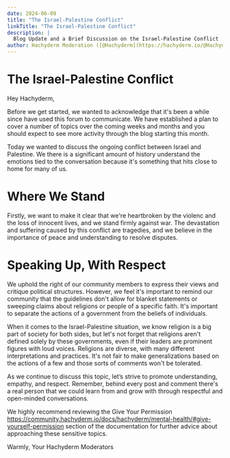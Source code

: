 ```yaml
---
date: 2024-06-09
title: "The Israel-Palestine Conflict"
linkTitle: "The Israel-Palestine Conflict"
description: |
  Blog Update and a Brief Discussion on the Israel-Palestine Conflict
author: Hachyderm Moderation ([@Hachyderm](https://hachyderm.io/@Hachyderm))
---
```

 
# The Israel-Palestine Conflict

Hey Hachyderm,

Before we get started, we wanted to acknowledge that it's been a while since have used this forum to communicate. We have established a plan to cover a number of topics over the coming weeks
and months and you should expect to see more activity through the blog starting this month.

Today we wanted to discuss the ongoing conflict between Israel and Palestine. We there is a significant amount of history understand  the emotions tied to the conversation because it's something that
hits close to home for many of us.

# Where We Stand

Firstly, we want to make it clear that we're heartbroken by the violenc and the loss of innocent lives, and we stand firmly against war. The devastation and suffering caused by this conflict are tragedies,
and we believe in the importance of peace and understanding to resolve disputes.

# Speaking Up, With Respect
We uphold the right of our community members to express their views and critique political structures. However, we feel it's important to remind our community that the guidelines don't allow for blanket
statements or sweeping claims about religions or people of a specific faith. It's important to separate the actions of a government from the beliefs of individuals.

When it comes to the Israel-Palestine situation, we know religion is a big part of society for both sides, but let's not forget that religions aren't defined solely by these governments, even if their
leaders are prominent figures with loud voices. Religions are diverse, with many different interpretations and practices. It's not fair to make generalizations based on the actions of a few and those sorts
of comments won't be tolerated.

As we continue to discuss this topic, let’s strive to promote understanding, empathy, and respect. Remember, behind every post and comment there's a real person that we could learn from and grow with through
respectful and open-minded conversations.

We highly recommend reviewing the Give Your Permission https://community.hachyderm.io/docs/hachyderm/mental-health/#give-yourself-permission section of the documentation for further advice about approaching
these sensitive topics.

Warmly,
Your Hachyderm Moderators
